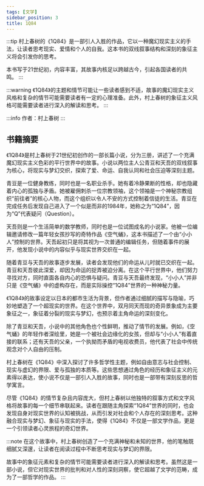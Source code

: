 ```yaml
---
tags: [文学]
sidebar_position: 3
title: 1Q84
---
```


:::tip
村上春树的《1Q84》是一部引人入胜的作品，它以一种魔幻现实主义的手法，让读者思考现实、爱情和个人的自我。这本书的双线叙事结构和深刻的象征主义将会引发你的思考。

本书写于21世纪初，内容丰富，其故事内核足以跨越古今，引起各国读者的共鸣。
:::

:::warning
《1Q84》的主题和情节可能让一些读者感到不适，故事的魔幻现实主义风格和复杂的情节可能需要读者有一定的心理准备。此外，村上春树的象征主义风格可能需要读者进行深入的解读和思考。
:::

:::info
作者：村上春树
:::

## 书籍摘要

《1Q84》是村上春树于21世纪初创作的一部长篇小说，分为三册，讲述了一个充满魔幻现实主义色彩的平行世界中的故事。小说以两位主人公青豆和天吾的双线叙事为核心，将现实与梦幻交织，探索了爱、命运、自我认同和社会压迫等深刻主题。

青豆是一位健身教练，同时也是一名职业杀手。她有着冷静果断的性格，却也隐藏着内心的孤独与矛盾。她被雇佣刺杀一位宗教领袖，这个领袖是一个神秘宗教组织“前往者”的核心人物，而这个组织以令人不安的方式控制着信徒的生活。青豆在完成任务后发现自己进入了一个似是而非的1984年，她称之为“1Q84”，因为“Q”代表疑问（Question）。

天吾则是一个生活简单的数学教师，同时也是一位试图成名的小说家。他被一位编辑邀请修改一篇年轻女孩抄写的奇特作品《空气蛹》，这本书描述了一个由“小小人”控制的世界。天吾起初只是将其视为一次普通的编辑任务，但随着事件的展开，他发现小说中的内容似乎与现实世界交织在一起。

随着青豆与天吾的故事逐步发展，读者会发现他们的命运从儿时就已交织在一起。青豆和天吾彼此深爱，却因为命运的捉弄被迫分离。在这个平行世界中，他们努力寻找对方，同时直面各自内心的恐惧与疑问。青豆与天吾最终发现，“小小人”并非只是《空气蛹》中的虚构存在，而是实际操控“1Q84”世界的一种神秘力量。

《1Q84》的故事设定以日本的都市生活为背景，但作者通过细腻的描写与隐喻，巧妙地塑造了一个超现实的世界。在这个世界中，双月同天而现的奇异景象成为主要象征之一，象征着分裂的现实与梦幻，也预示着主角命运的深刻变化。

除了青豆和天吾，小说中的其他角色也个性鲜明，推动了情节的发展。例如，《空气蛹》的年轻作者深绘里，她是一个被社会边缘化的女孩，但却与“小小人”有着直接的联系；还有天吾的父亲，一个执拗而矛盾的电视收费员，他代表了社会中传统观念对个人自由的压制。

村上春树在《1Q84》中深入探讨了许多哲学性主题，例如自由意志与社会控制、现实与虚幻的界限、爱与孤独的本质等。这些思想通过角色的经历和象征主义的元素得以表达，使小说不仅是一部引人入胜的故事，同时也是一部带有深刻反思的哲学寓言。

尽管《1Q84》的情节复杂且内容庞大，但村上春树以他独特的叙事方式和文字风格将故事的每一个细节串联起来。读者在跟随主角探索“1Q84”世界的同时，也会发现自身对现实世界的认知被挑战，从而引发对社会和个人存在的深刻思考。这种融合现实与梦幻、象征与现实的手法，使得《1Q84》不仅是一部文学作品，更是一个引领读者心灵旅程的奇幻世界。

:::note
在这个故事中，村上春树创造了一个充满神秘和未知的世界，他的笔触既细腻又深邃，让读者在阅读过程中不断思考现实与梦幻的界限。

故事中的象征元素和复杂的情节可能需要读者进行深入的解读和思考。虽然这是一部小说，但它对现实世界的批判和对人性的深刻洞察，使它超越了文学的范畴，成为了一部哲学的作品。
:::